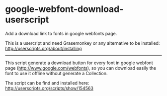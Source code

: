 google-webfont-download-userscript
==================================

Add a download link to fonts in google webfonts page.

This is a usercript and need Grasemonkey or any alternative to be installed: http://userscripts.org/about/installing

-----

This script generate a download button for every font in google webfont page (http://www.google.com/webfonts), so you can download easily the font to use it offline without generate a Collection.

The script can be find and installed  here: http://userscripts.org/scripts/show/154563
